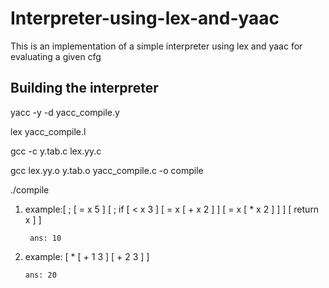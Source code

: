 # Interpreter-using-lex-and-yaac
This is an implementation of a simple interpreter using lex and yaac for evaluating a given cfg
## Building the interpreter
yacc -y -d yacc_compile.y

lex yacc_compile.l

gcc -c y.tab.c lex.yy.c

gcc lex.yy.o y.tab.o yacc_compile.c -o compile

./compile

1. example:[ ; [ = x 5 ] [ ; if [ < x 3 ] [ = x [ + x 2 ] ] [ = x [ * x 2 ] ] ] [ return x ] ]

        ans: 10
        
2. example: [ * [ + 1 3 ] [ + 2 3 ] ]

       ans: 20
       
